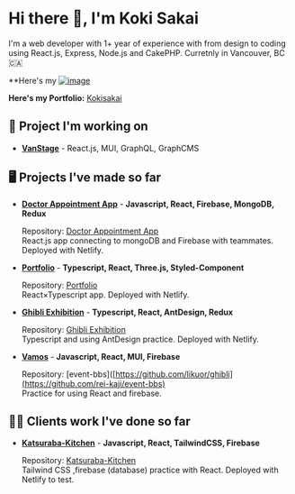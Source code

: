 ### 

# Hi there 👋, I'm Koki Sakai

I'm a web developer with 1+ year of experience with from design to coding using React.js, Express, Node.js and CakePHP. 
Curretnly in Vancouver, BC 🇨🇦

**Here's my [![image](https://img.shields.io/badge/LinkedIn-blue?style=flat&logo=linkedin&labelColor=blue})](https://www.linkedin.com/in/kokisakai/)

**Here's my Portfolio:** [Kokisakai](https://kokisakai.netlify.app)

## 📌 Project I'm working on

-  **[VanStage]()** - React.js, MUI, GraphQL, GraphCMS
   

## 🖥 Projects I've made so far

-  **[Doctor Appointment App](https://easydoctorappointment.netlify.app/home)** - **Javascript, React, Firebase, MongoDB, Redux**   

     Repository: [Doctor Appointment App](https://github.com/kubilaycakmak/doctor-appointment)   
     React.js app connecting to mongoDB and Firebase with teammates. Deployed with Netlify.   
     
<!--     <img width="715" alt="POI map, small schreen" src="https://user-images.githubusercontent.com/58070973/165784461-b854e3cc-1d7d-4047-bdb0-7837bd586cbd.png">
      <img width="715" alt="POI map, full schreen" src="https://user-images.githubusercontent.com/58070973/165785500-a65e6181-e520-4a2f-a331-85fd85ea7a98.png">   -->


- **[Portfolio](https://kokisakai.netlify.app/)** - **Typescript, React, Three.js, Styled-Component**  

     Repository: [Portfolio](https://github.com/likuor/portfolio-ts)  
     React×Typescript app. Deployed with Netlify.   
     
<!--      <img width="715" alt="My Portfolio" src="https://user-images.githubusercontent.com/58070973/157274154-dea593ec-df8c-4707-98a7-dcaf3b614659.png"> -->

     
- **[Ghibli Exhibition](https://ghibli-exhibition.netlify.app/)** - **Typescript, React, AntDesign, Redux**  

     Repository: [Ghibli Exhibition](https://github.com/likuor/ghibli)  
     Typescript and using AntDesign practice. Deployed with Netlify.
     
<!--      <img width="715" alt="Blog App" src="https://user-images.githubusercontent.com/58070973/153057065-0feacf26-b6be-45e1-a305-0003c99c08ab.png"> -->


- **[Vamos](https://event-bbs.web.app/)** - **Javascript, React, MUI, Firebase**  

     Repository: [event-bbs]([https://github.com/likuor/ghibli](https://github.com/rei-kaji/event-bbs)  
     Practice for using React and firebase.
     
<!--      <img width="715" alt="Blog App" src="https://user-images.githubusercontent.com/58070973/153057065-0feacf26-b6be-45e1-a305-0003c99c08ab.png"> -->


## 👨‍💻 Clients work I've done so far     
- **[Katsuraba-Kitchen](https://katsuraba-kitchien.netlify.app/)** - **Javascript, React, TailwindCSS, Firebase**  
 
     Repository: [Katsuraba-Kitchen](https://github.com/likuor/katsuraba)  
     Tailwind CSS ,firebase (database) practice with React.  Deployed with Netlify to test.   
<!--       <img width="500" alt="Weather App" src="https://user-images.githubusercontent.com/58070973/145461573-6f378fd1-c76b-48c9-b59d-e44be721b68e.png"> -->
